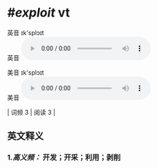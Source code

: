 # ***\#exploit*** vt
英音 ɪk'splɔɪt  
英音
<audio src="./media/exploit-B.aac" controls="controls"></audio>

美音 ɪk'splɔɪt  
美音
<audio src="./media/exploit2.aac" controls="controls"></audio>



| 词频 3 | 阅读 3 |  

英文释义
---
### 1.*高义频：* **开发；开采；利用；剥削**  


